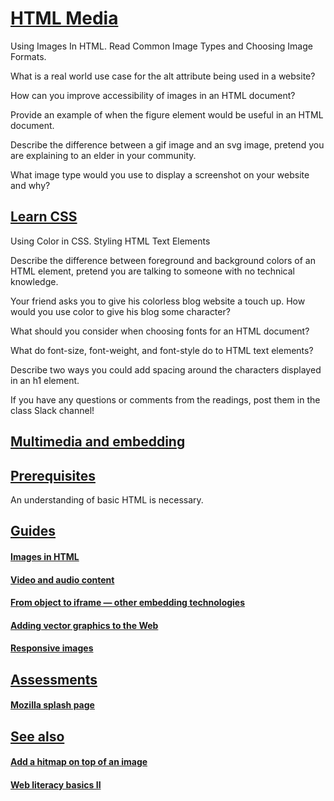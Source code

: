 # [**HTML Media**](https://developer.mozilla.org/en-US/docs/Learn/HTML/Multimedia_and_embedding)

Using Images In HTML. Read Common Image Types and Choosing Image Formats.

What is a real world use case for the alt attribute being used in a website?

How can you improve accessibility of images in an HTML document?

Provide an example of when the figure element would be useful in an HTML document.

Describe the difference between a gif image and an svg image, pretend you are explaining to an elder in your community.

What image type would you use to display a screenshot on your website and why?

## [**Learn CSS**](https://developer.mozilla.org/en-US/docs/Learn/CSS)

Using Color in CSS. Styling HTML Text Elements

Describe the difference between foreground and background colors of an HTML element, pretend you are talking to someone with no technical knowledge.

Your friend asks you to give his colorless blog website a touch up. How would you use color to give his blog some character?

What should you consider when choosing fonts for an HTML document?

What do font-size, font-weight, and font-style do to HTML text elements?

Describe two ways you could add spacing around the characters displayed in an h1 element.

If you have any questions or comments from the readings, post them in the class Slack channel!

## [**Multimedia and embedding**]()




## [**Prerequisites**]()

An understanding of basic HTML is necessary.


## [**Guides**]()

#### [**Images in HTML**](https://developer.mozilla.org/en-US/docs/Learn/HTML/Multimedia_and_embedding/Images_in_HTML)


#### [**Video and audio content**](https://developer.mozilla.org/en-US/docs/Learn/HTML/Multimedia_and_embedding/Video_and_audio_content)


#### [**From object to iframe — other embedding technologies**](https://developer.mozilla.org/en-US/docs/Learn/HTML/Multimedia_and_embedding/Other_embedding_technologies)


#### [**Adding vector graphics to the Web**](https://developer.mozilla.org/en-US/docs/Learn/HTML/Multimedia_and_embedding/Adding_vector_graphics_to_the_Web)


#### [**Responsive images**](https://developer.mozilla.org/en-US/docs/Learn/HTML/Multimedia_and_embedding/Responsive_images)


## [**Assessments**](https://developer.mozilla.org/en-US/docs/Learn/HTML/Multimedia_and_embedding#assessments)


#### [**Mozilla splash page**](https://developer.mozilla.org/en-US/docs/Learn/HTML/Multimedia_and_embedding/Mozilla_splash_page)

## [**See also**](https://developer.mozilla.org/en-US/docs/Learn/HTML/Multimedia_and_embedding#see_also)

#### [**Add a hitmap on top of an image**](https://developer.mozilla.org/en-US/docs/Learn/HTML/Howto/Add_a_hit_map_on_top_of_an_image)

#### [**Web literacy basics II**](https://mozilla.github.io/curriculum-final/web-lit-basics-two/session01-why-do-we-use-the-web.html#overview)